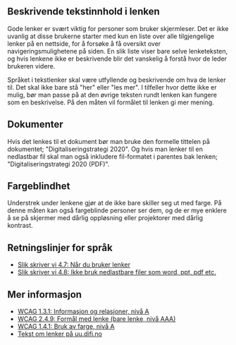 ## Beskrivende tekstinnhold i lenken

Gode lenker er svært viktig for personer som bruker skjermleser. Det er ikke uvanlig at disse brukerne starter med kun en liste over alle tilgjengelige lenker på en nettside, for å forsøke å få oversikt over navigeringsmulighetene på siden. En slik liste viser bare selve lenketeksten, og hvis lenkene ikke er beskrivende blir det vanskelig å forstå hvor de leder brukeren videre.

Språket i tekstlenker skal være utfyllende og beskrivende om hva de lenker til. Det skal ikke bare stå "her" eller "les mer". I tilfeller hvor dette ikke er mulig, bør man passe på at den øvrige teksten rundt lenken kan fungere som en beskrivelse. På den måten vil formålet til lenken gi mer mening.

## Dokumenter

Hvis det lenkes til et dokument bør man bruke den formelle tittelen på dokumentet; "Digitaliseringstrategi 2020". Og hvis man lenker til en nedlastbar fil skal man også inkludere fil-formatet i parentes bak lenken; "Digitaliseringstrategi 2020 (PDF)".

## Fargeblindhet

Understrek under lenkene gjør at de ikke bare skiller seg ut med farge. På denne måten kan også fargeblinde personer ser dem, og de er mye enklere å se på skjermer med dårlig oppløsning eller projektorer med dårlig kontrast.

## Retningslinjer for språk

- [Slik skriver vi 4.7: Når du bruker lenker](/resources/language#4.7-når-du-bruker-lenker)
- [Slik skriver vi 4.8: Ikke bruk nedlastbare filer som word, ppt, pdf etc.](/resources/language#4.8-ikke-bruk-nedlastbare-filer-som-word,-ppt,-pdf-etc.)

## Mer informasjon

- [WCAG 1.3.1: Informasjon og relasjoner, nivå A](https://uu.difi.no/krav-og-regelverk/wcag-20-standarden/131-informasjon-og-relasjoner-niva)
- [WCAG 2.4.9: Formål med lenke (bare lenke, nivå AAA)](https://uu.difi.no/krav-og-regelverk/wcag-20-standarden/ikke-lovpalagte-krav/249-formal-med-lenke-bare-lenke-niva-aaa)
- [WCAG 1.4.1: Bruk av farge, nivå A](https://uu.difi.no/krav-og-regelverk/wcag-20-standarden/141-bruk-av-farge-niva)
- [Tekst om lenker på uu.difi.no](https://uu.difi.no/krav-og-regelverk/losningsforslag-web/lenker)
